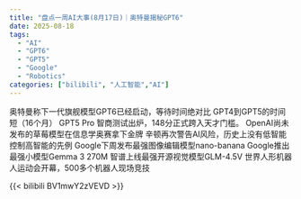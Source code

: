 ```yaml
---
title: "盘点一周AI大事(8月17日)｜奥特曼揭秘GPT6"
date: 2025-08-18
tags:
  - "AI"
  - "GPT6"
  - "GPT5"
  - "Google"
  - "Robotics"
categories: ["bilibili", "人工智能","AI"]
---
```


奥特曼称下一代旗舰模型GPT6已经启动，等待时间绝对比 GPT4到GPT5的时间短（16个月）
GPT5 Pro 智商测试出炉，148分正式跨入天才门槛。
OpenAI尚未发布的草莓模型在信息学奥赛拿下金牌
辛顿再次警告AI风险，历史上没有低智能控制高智能的先例
Google下周发布最强图像编辑模型nano-banana
Google推出最强小模型Gemma 3 270M
智谱上线最强开源视觉模型GLM-4.5V
世界人形机器人运动会开幕，500多个机器人现场竞技

{{< bilibili BV1mwY2zVEVD >}}